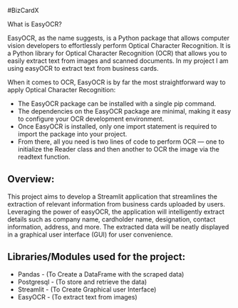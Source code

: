 #BizCardX

What is EasyOCR?

EasyOCR, as the name suggests, is a Python package that allows computer vision developers to effortlessly perform Optical Character Recognition. It is a Python library for Optical Character Recognition (OCR) that allows you to easily extract text from images and scanned documents. In my project I am using easyOCR to extract text from business cards.

 When it comes to OCR, EasyOCR is by far the most straightforward way to apply Optical Character Recognition:
  - The EasyOCR package can be installed with a single pip command.
  - The dependencies on the EasyOCR package are minimal, making it easy to configure your OCR development environment.
  - Once EasyOCR is installed, only one import statement is required to import the package into your project.
  - From there, all you need is two lines of code to perform OCR — one to initialize the Reader class and then another to OCR the image via the readtext function.

## Overview:

This project aims to develop a Streamlit application that streamlines the extraction of relevant information from business cards uploaded by users. Leveraging the power of easyOCR, the application will intelligently extract details such as company name, cardholder name, designation, contact information, address, and more. The extracted data will be neatly displayed in a graphical user interface (GUI) for user convenience.

## Libraries/Modules used for the project:

  - Pandas - (To Create a DataFrame with the scraped data)
  - Postgresql - (To store and retrieve the data)
  - Streamlit - (To Create Graphical user Interface)
  - EasyOCR - (To extract text from images)
